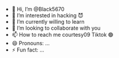 - 👋 Hi, I’m @Black5670
- 👀 I’m interested in hacking 😈
- 🌱 I’m currently willing to learn 
- 💞️ I’m looking to collaborate with you
- 📫 How to reach me courtesy09 Tiktok 🟢
- 😄 Pronouns: ...
- ⚡ Fun fact: ...

<!---
Black5670/Black5670 is a ✨ special ✨ repository because its `README.md` (this file) appears on your GitHub profile.
You can click the Preview link to take a look at your changes.
--->
